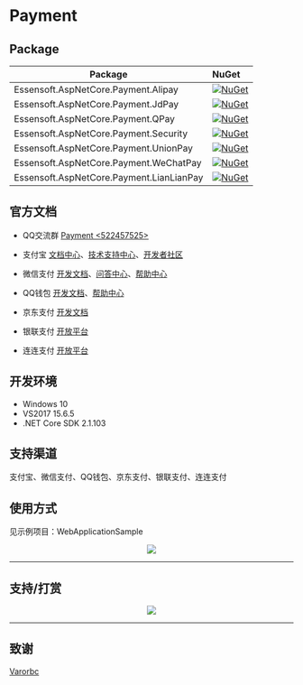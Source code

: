 # Payment

## Package

Package  | NuGet 
-------- | :------------ 
Essensoft.AspNetCore.Payment.Alipay		| [![NuGet](https://img.shields.io/nuget/v/Essensoft.AspNetCore.Payment.Alipay.svg)](https://www.nuget.org/packages/Essensoft.AspNetCore.Payment.Alipay)
Essensoft.AspNetCore.Payment.JdPay		| [![NuGet](https://img.shields.io/nuget/v/Essensoft.AspNetCore.Payment.JdPay.svg)](https://www.nuget.org/packages/Essensoft.AspNetCore.Payment.JdPay)
Essensoft.AspNetCore.Payment.QPay		| [![NuGet](https://img.shields.io/nuget/v/Essensoft.AspNetCore.Payment.QPay.svg)](https://www.nuget.org/packages/Essensoft.AspNetCore.Payment.QPay)
Essensoft.AspNetCore.Payment.Security		| [![NuGet](https://img.shields.io/nuget/v/Essensoft.AspNetCore.Payment.Security.svg)](https://www.nuget.org/packages/Essensoft.AspNetCore.Payment.Security)
Essensoft.AspNetCore.Payment.UnionPay		| [![NuGet](https://img.shields.io/nuget/v/Essensoft.AspNetCore.Payment.UnionPay.svg)](https://www.nuget.org/packages/Essensoft.AspNetCore.Payment.UnionPay)
Essensoft.AspNetCore.Payment.WeChatPay		| [![NuGet](https://img.shields.io/nuget/v/Essensoft.AspNetCore.Payment.WeChatPay.svg)](https://www.nuget.org/packages/Essensoft.AspNetCore.Payment.WeChatPay)
Essensoft.AspNetCore.Payment.LianLianPay		| [![NuGet](https://img.shields.io/nuget/v/Essensoft.AspNetCore.Payment.LianLianPay.svg)](https://www.nuget.org/packages/Essensoft.AspNetCore.Payment.LianLianPay)

## 官方文档

* QQ交流群 [Payment <522457525>](https://shang.qq.com/wpa/qunwpa?idkey=aac56c8f02f54893267d3ac90787c1794a7687f3c31a923812a36b67c4ee6271)

* 支付宝 [文档中心](https://openhome.alipay.com/developmentDocument.htm)、[技术支持中心](https://open.alipay.com/support/supportCenter.htm)、[开发者社区](https://openclub.alipay.com/index.php)

* 微信支付 [开发文档](https://pay.weixin.qq.com/wiki/doc/api/index.html)、[问答中心](http://wxpay.wxutil.com/qa/index.php)、[帮助中心](http://kf.qq.com/product/wechatpaymentmerchant.html) 

* QQ钱包 [开发文档](https://qpay.qq.com/qpaywiki.shtml)、[帮助中心](http://kf.qq.com/product/qq_enterprise.html)

* 京东支付 [开发文档](http://payapi.jd.com)

* 银联支付 [开放平台](https://open.unionpay.com/ajweb/product)

* 连连支付 [开放平台](http://open.lianlianpay.com/)

## 开发环境
* Windows 10
* VS2017 15.6.5
* .NET Core SDK 2.1.103

## 支持渠道
支付宝、微信支付、QQ钱包、京东支付、银联支付、连连支付

## 使用方式
见示例项目：WebApplicationSample</p>

<p align="center">
    <img src="http://p687qfgw0.bkt.clouddn.com/demo.png">
</p>

---

## 支持/打赏

<p align="center">
    <img src="http://p687qfgw0.bkt.clouddn.com/payment.png">
</p>

---

## 致谢

[Varorbc](https://github.com/Varorbc)